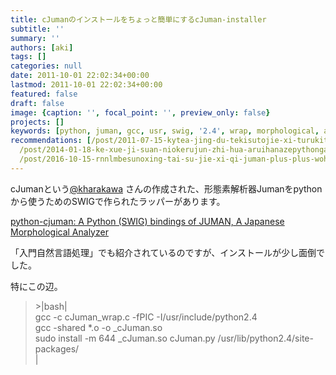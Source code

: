 ```yaml
---
title: cJumanのインストールをちょっと簡単にするcJuman-installer
subtitle: ''
summary: ''
authors: [aki]
tags: []
categories: null
date: 2011-10-01 22:02:34+00:00
lastmod: 2011-10-01 22:02:34+00:00
featured: false
draft: false
image: {caption: '', focal_point: '', preview_only: false}
projects: []
keywords: [python, juman, gcc, usr, swig, '2.4', wrap, morphological, analyzer, '644']
recommendations: [/post/2011-07-15-kytea-jing-du-tekisutojie-xi-turukituto-woruby-pythonkarashi-erumykyteawozuo-tutemita/,
  /post/2014-01-18-ke-xue-ji-suan-niokerujun-zhi-hua-aruihanazepythongazhao-shi-nita-yan-yu-nosieawoduo-tuteiruka/,
  /post/2016-10-15-rnnlmbesunoxing-tai-su-jie-xi-qi-juman-plus-plus-wohomebrewdeinsutorudekiruyounisita/]
---
```

cJumanという[@kharakawa](http://twitter.com/kharakawa) さんの作成された、形態素解析器Jumanをpythonから使うためのSWIGで作られたラッパーがあります。

[python-cjuman: A Python (SWIG) bindings of JUMAN, A Japanese Morphological Analyzer](http://app-dist.khlog.net/software/python-cjuman/)

「入門自然言語処理」でも紹介されているのですが、インストールが少し面倒でした。

特にこの辺。

> \>|bash|  
> gcc -c cJuman\_wrap.c -fPIC -I/usr/include/python2.4  
> gcc -shared \*.o -o \_cJuman.so  
> sudo install -m 644 \_cJuman.so cJuman.py /usr/lib/python2.4/site-packages/  
> |


